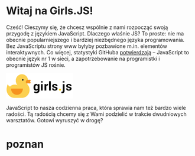 # Witaj na Girls.JS!

Cześć! Cieszymy się, że chcesz wspólnie z nami rozpocząć swoją przygodę z językiem JavaScript. Dlaczego właśnie JS? To proste: nie ma obecnie popularniejszego i bardziej niezbędnego języka programowania. Bez JavaScriptu strony www byłyby pozbawione m.in. elementów interaktywnych. Co więcej, statystyki GitHuba [potwierdzają](http://githut.info/) – JavaScript to obecnie język nr 1 w sieci, a zapotrzebowanie na programistki i programistów JS rośnie.

![](/assets/kaczucha3.png)



JavaScript to nasza codzienna praca, która sprawia nam też bardzo wiele radości. Tą radością chcemy się z Wami podzielić w trakcie dwudniowych warsztatów. Gotowi wyruszyć w drogę?





# poznan
